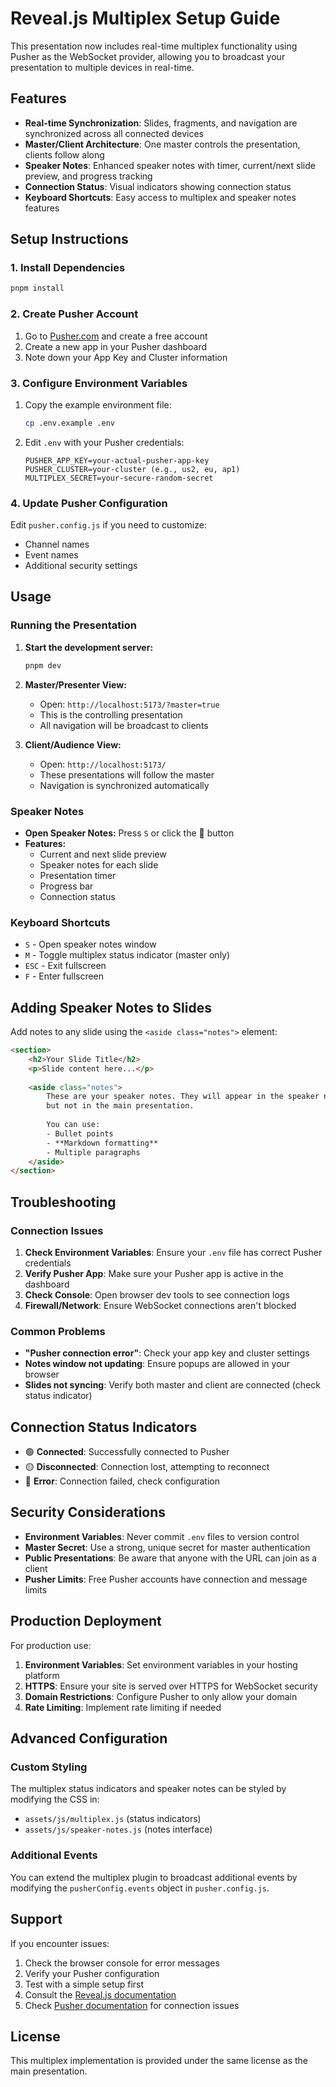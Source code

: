 # Reveal.js Multiplex Setup Guide

This presentation now includes real-time multiplex functionality using Pusher as the WebSocket provider, allowing you to broadcast your presentation to multiple devices in real-time.

## Features

- **Real-time Synchronization**: Slides, fragments, and navigation are synchronized across all connected devices
- **Master/Client Architecture**: One master controls the presentation, clients follow along
- **Speaker Notes**: Enhanced speaker notes with timer, current/next slide preview, and progress tracking
- **Connection Status**: Visual indicators showing connection status
- **Keyboard Shortcuts**: Easy access to multiplex and speaker notes features

## Setup Instructions

### 1. Install Dependencies

```bash
pnpm install
```

### 2. Create Pusher Account

1. Go to [Pusher.com](https://pusher.com/) and create a free account
2. Create a new app in your Pusher dashboard
3. Note down your App Key and Cluster information

### 3. Configure Environment Variables

1. Copy the example environment file:
   ```bash
   cp .env.example .env
   ```

2. Edit `.env` with your Pusher credentials:
   ```env
   PUSHER_APP_KEY=your-actual-pusher-app-key
   PUSHER_CLUSTER=your-cluster (e.g., us2, eu, ap1)
   MULTIPLEX_SECRET=your-secure-random-secret
   ```

### 4. Update Pusher Configuration

Edit `pusher.config.js` if you need to customize:
- Channel names
- Event names  
- Additional security settings

## Usage

### Running the Presentation

1. **Start the development server:**
   ```bash
   pnpm dev
   ```

2. **Master/Presenter View:**
   - Open: `http://localhost:5173/?master=true`
   - This is the controlling presentation
   - All navigation will be broadcast to clients

3. **Client/Audience View:**
   - Open: `http://localhost:5173/`
   - These presentations will follow the master
   - Navigation is synchronized automatically

### Speaker Notes

- **Open Speaker Notes:** Press `S` or click the 📝 button
- **Features:**
  - Current and next slide preview
  - Speaker notes for each slide
  - Presentation timer
  - Progress bar
  - Connection status

### Keyboard Shortcuts

- `S` - Open speaker notes window
- `M` - Toggle multiplex status indicator (master only)
- `ESC` - Exit fullscreen
- `F` - Enter fullscreen

## Adding Speaker Notes to Slides

Add notes to any slide using the `<aside class="notes">` element:

```html
<section>
    <h2>Your Slide Title</h2>
    <p>Slide content here...</p>
    
    <aside class="notes">
        These are your speaker notes. They will appear in the speaker notes window
        but not in the main presentation.
        
        You can use:
        - Bullet points
        - **Markdown formatting**
        - Multiple paragraphs
    </aside>
</section>
```

## Troubleshooting

### Connection Issues

1. **Check Environment Variables**: Ensure your `.env` file has correct Pusher credentials
2. **Verify Pusher App**: Make sure your Pusher app is active in the dashboard
3. **Check Console**: Open browser dev tools to see connection logs
4. **Firewall/Network**: Ensure WebSocket connections aren't blocked

### Common Problems

- **"Pusher connection error"**: Check your app key and cluster settings
- **Notes window not updating**: Ensure popups are allowed in your browser
- **Slides not syncing**: Verify both master and client are connected (check status indicator)

## Connection Status Indicators

- 🟢 **Connected**: Successfully connected to Pusher
- 🟡 **Disconnected**: Connection lost, attempting to reconnect
- 🔴 **Error**: Connection failed, check configuration

## Security Considerations

- **Environment Variables**: Never commit `.env` files to version control
- **Master Secret**: Use a strong, unique secret for master authentication
- **Public Presentations**: Be aware that anyone with the URL can join as a client
- **Pusher Limits**: Free Pusher accounts have connection and message limits

## Production Deployment

For production use:

1. **Environment Variables**: Set environment variables in your hosting platform
2. **HTTPS**: Ensure your site is served over HTTPS for WebSocket security
3. **Domain Restrictions**: Configure Pusher to only allow your domain
4. **Rate Limiting**: Implement rate limiting if needed

## Advanced Configuration

### Custom Styling

The multiplex status indicators and speaker notes can be styled by modifying the CSS in:
- `assets/js/multiplex.js` (status indicators)
- `assets/js/speaker-notes.js` (notes interface)

### Additional Events

You can extend the multiplex plugin to broadcast additional events by modifying the `pusherConfig.events` object in `pusher.config.js`.

## Support

If you encounter issues:

1. Check the browser console for error messages
2. Verify your Pusher configuration
3. Test with a simple setup first
4. Consult the [Reveal.js documentation](https://revealjs.com/)
5. Check [Pusher documentation](https://pusher.com/docs) for connection issues

## License

This multiplex implementation is provided under the same license as the main presentation.
